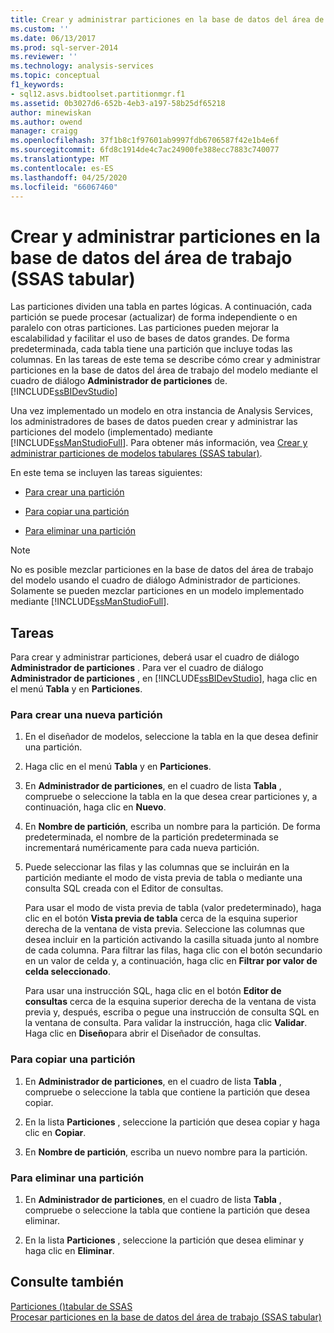 ```yaml
---
title: Crear y administrar particiones en la base de datos del área de trabajo (SSAS tabular) | Microsoft Docs
ms.custom: ''
ms.date: 06/13/2017
ms.prod: sql-server-2014
ms.reviewer: ''
ms.technology: analysis-services
ms.topic: conceptual
f1_keywords:
- sql12.asvs.bidtoolset.partitionmgr.f1
ms.assetid: 0b3027d6-652b-4eb3-a197-58b25df65218
author: minewiskan
ms.author: owend
manager: craigg
ms.openlocfilehash: 37f1b8c1f97601ab9997fdb6706587f42e1b4e6f
ms.sourcegitcommit: 6fd8c1914de4c7ac24900fe388ecc7883c740077
ms.translationtype: MT
ms.contentlocale: es-ES
ms.lasthandoff: 04/25/2020
ms.locfileid: "66067460"
---
```

# <a name="create-and-manage-partitions-in-the-workspace-database-ssas-tabular"></a>Crear y administrar particiones en la base de datos del área de trabajo (SSAS tabular)
  Las particiones dividen una tabla en partes lógicas. A continuación, cada partición se puede procesar (actualizar) de forma independiente o en paralelo con otras particiones. Las particiones pueden mejorar la escalabilidad y facilitar el uso de bases de datos grandes. De forma predeterminada, cada tabla tiene una partición que incluye todas las columnas. En las tareas de este tema se describe cómo crear y administrar particiones en la base de datos del área de trabajo del modelo mediante el cuadro de diálogo **Administrador de particiones** de.[!INCLUDE[ssBIDevStudio](../../includes/ssbidevstudio-md.md)]  
  
 Una vez implementado un modelo en otra instancia de Analysis Services, los administradores de bases de datos pueden crear y administrar las particiones del modelo (implementado) mediante [!INCLUDE[ssManStudioFull](../../includes/ssmanstudiofull-md.md)]. Para obtener más información, vea [Crear y administrar particiones de modelos tabulares &#40;SSAS tabular&#41;](partitions-ssas-tabular.md).  
  
 En este tema se incluyen las tareas siguientes:  
  
-   [Para crear una partición](#bkmk_create_new)  
  
-   [Para copiar una partición](#bkmk_copy)  
  
-   [Para eliminar una partición](#bkmk_delete)  
  
> [!NOTE]  
>  No es posible mezclar particiones en la base de datos del área de trabajo del modelo usando el cuadro de diálogo Administrador de particiones. Solamente se pueden mezclar particiones en un modelo implementado mediante [!INCLUDE[ssManStudioFull](../../includes/ssmanstudiofull-md.md)].  
  
## <a name="tasks"></a>Tareas  
 Para crear y administrar particiones, deberá usar el cuadro de diálogo **Administrador de particiones** . Para ver el cuadro de diálogo **Administrador de particiones** , en [!INCLUDE[ssBIDevStudio](../../includes/ssbidevstudio-md.md)], haga clic en el menú **Tabla** y en **Particiones**.  
  
###  <a name="to-create-a-new-partition"></a><a name="bkmk_create_new"></a>Para crear una nueva partición  
  
1.  En el diseñador de modelos, seleccione la tabla en la que desea definir una partición.  
  
2.  Haga clic en el menú **Tabla** y en **Particiones**.  
  
3.  En **Administrador de particiones**, en el cuadro de lista **Tabla** , compruebe o seleccione la tabla en la que desea crear particiones y, a continuación, haga clic en **Nuevo**.  
  
4.  En **Nombre de partición**, escriba un nombre para la partición. De forma predeterminada, el nombre de la partición predeterminada se incrementará numéricamente para cada nueva partición.  
  
5.  Puede seleccionar las filas y las columnas que se incluirán en la partición mediante el modo de vista previa de tabla o mediante una consulta SQL creada con el Editor de consultas.  
  
     Para usar el modo de vista previa de tabla (valor predeterminado), haga clic en el botón **Vista previa de tabla** cerca de la esquina superior derecha de la ventana de vista previa. Seleccione las columnas que desea incluir en la partición activando la casilla situada junto al nombre de cada columna. Para filtrar las filas, haga clic con el botón secundario en un valor de celda y, a continuación, haga clic en **Filtrar por valor de celda seleccionado**.  
  
     Para usar una instrucción SQL, haga clic en el botón **Editor de consultas** cerca de la esquina superior derecha de la ventana de vista previa y, después, escriba o pegue una instrucción de consulta SQL en la ventana de consulta. Para validar la instrucción, haga clic **Validar**. Haga clic en **Diseño**para abrir el Diseñador de consultas.  
  
###  <a name="to-copy-a-partition"></a><a name="bkmk_copy"></a>Para copiar una partición  
  
1.  En **Administrador de particiones**, en el cuadro de lista **Tabla** , compruebe o seleccione la tabla que contiene la partición que desea copiar.  
  
2.  En la lista **Particiones** , seleccione la partición que desea copiar y haga clic en **Copiar**.  
  
3.  En **Nombre de partición**, escriba un nuevo nombre para la partición.  
  
###  <a name="to-delete-a-partition"></a><a name="bkmk_delete"></a> Para eliminar una partición  
  
1.  En **Administrador de particiones**, en el cuadro de lista **Tabla** , compruebe o seleccione la tabla que contiene la partición que desea eliminar.  
  
2.  En la lista **Particiones** , seleccione la partición que desea eliminar y haga clic en **Eliminar**.  
  
## <a name="see-also"></a>Consulte también  
 [Particiones &#40;&#41;tabular de SSAS](partitions-ssas-tabular.md)   
 [Procesar particiones en la base de datos del área de trabajo &#40;SSAS tabular&#41;](process-partitions-in-the-workspace-database-ssas-tabular.md)  
  
  
